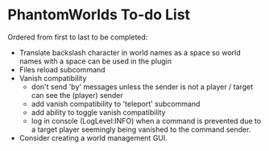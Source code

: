 # PhantomWorlds To-do List
Ordered from first to last to be completed:
* Translate backslash character in world names as a space so world names with a space can be used in the plugin
* Files reload subcommand
* Vanish compatibility
    * don't send 'by' messages unless the sender is not a player / target can see the (player) sender
    * add vanish compatibility to 'teleport' subcommand
    * add ability to toggle vanish compatibility
    * log in console (LogLevel:INFO) when a command is prevented due to a target player seemingly being vanished to the command sender.
* Consider creating a world management GUI.